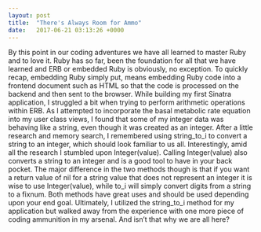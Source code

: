 ```yaml
---
layout: post
title:  "There's Always Room for Ammo"
date:   2017-06-21 03:13:26 +0000
---
```



By this point in our coding adventures we have all learned to master Ruby and to love it. Ruby has so far, been the foundation for all that we have learned and ERB or embedded Ruby is obviously, no exception. To quickly recap, embedding Ruby simply put, means embedding Ruby code into a frontend document such as HTML so that the code is processed on the backend and then sent to the browser. While building my first Sinatra application, I struggled a bit when trying to perform arithmetic operations within ERB. As I attempted to incorporate the basal metabolic rate equation into my user class views, I found that some of my integer data was behaving like a string, even though it was created as an integer. After a little research and memory search, I remembered using string_to_i to convert a string to an integer, which should look familiar to us all. Interestingly, amid all the research I stumbled upon Integer(value). Calling Integer(value) also converts a string to an integer and is a good tool to have in your back pocket. The major difference in the two methods though is that if you want a return value of nil for a string value that does not represent an integer it is wise to use Integer(value), while to_i will simply convert digits from a string to a fixnum. Both methods have great uses and should be used depending upon your end goal. Ultimately, I utilized the string_to_i method for my application but walked away from the experience with one more piece of coding ammunition in my arsenal. And isn’t that why we are all here?
